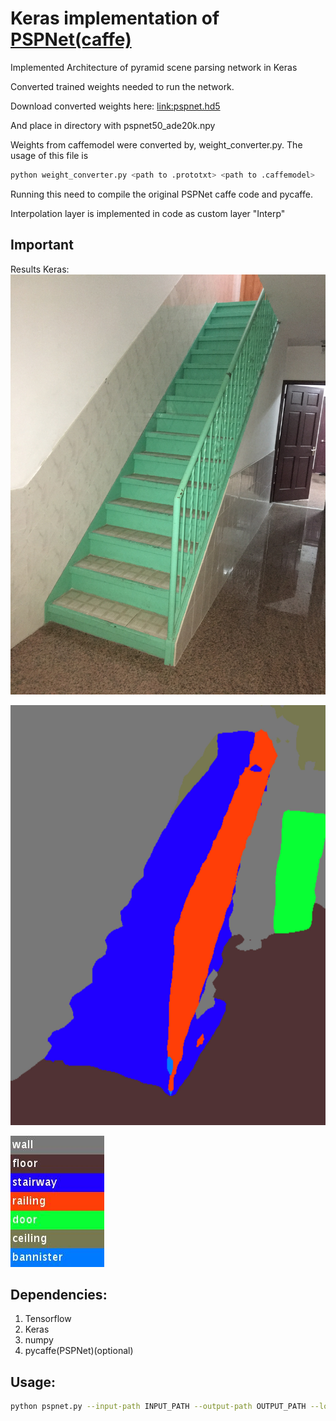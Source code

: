 # Keras implementation of [PSPNet(caffe)](https://github.com/hszhao/PSPNet)

Implemented Architecture of pyramid scene parsing network in Keras

Converted trained weights needed to run the network.


Download converted weights here:
[link:pspnet.hd5](https://www.dropbox.com/s/kd5jh03twpww71q/pspnet.hd5?dl=0)

And place in directory with pspnet50_ade20k.npy

Weights from caffemodel were converted by, weight_converter.py. The usage of this file is
```bash
python weight_converter.py <path to .prototxt> <path to .caffemodel>
```
Running this need to compile the original PSPNet caffe code and pycaffe. 

Interpolation layer is implemented in code as custom layer "Interp"

## Important

Results Keras:
![Original](stair.JPG)

![New](labelled.jpg)

![Annotations](anns.jpg)

## Dependencies:
1. Tensorflow
2. Keras
3. numpy
4. pycaffe(PSPNet)(optional)


## Usage: 

```bash
python pspnet.py --input-path INPUT_PATH --output-path OUTPUT_PATH --load_weight pspnet.hd5
```

